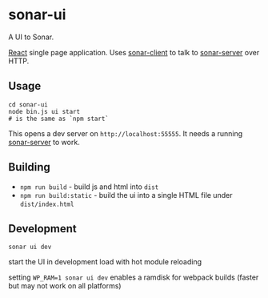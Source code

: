 # sonar-ui

A UI to Sonar.

[React](https://reactjs.org) single page application. Uses [sonar-client](../sonar-client/README.md) to talk to [sonar-server](../sonar-server/README) over HTTP.

## Usage

```
cd sonar-ui
node bin.js ui start
# is the same as `npm start`
```

This opens a dev server on `http://localhost:55555`. It needs a running [sonar-server](../sonar-server/README.md) to work.

## Building

* `npm run build` - build js and html into `dist`
* `npm run build:static` - build the ui into a single HTML file under `dist/index.html`

## Development

`sonar ui dev` 

start the UI in development load with hot module reloading

setting `WP_RAM=1 sonar ui dev` enables a ramdisk for webpack builds (faster but may not work on all platforms)

